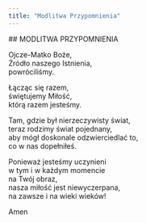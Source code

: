 ```yaml
---
title: "Modlitwa Przypomnienia"
---
```


<div markdown="1" class="chHead">
</div>
## MODLITWA PRZYPOMNIENIA

<span markdown="1" class="dropcaps">O</span>jcze-Matko Boże,<br>
Źródło naszego Istnienia,<br>
powróciliśmy.

Łącząc się razem,<br>
świętujemy Miłość, <br>
którą razem jesteśmy.

Tam, gdzie był nierzeczywisty świat,<br>
teraz rodzimy świat pojednany,<br>
aby mógł doskonale odzwierciedlać to,<br>
co w nas dopełniłeś.

Ponieważ jesteśmy uczynieni<br>
w tym i w każdym momencie<br>
na Twój obraz,<br>
nasza miłość jest niewyczerpana,<br>
na zawsze i na wieki wieków!

Amen
